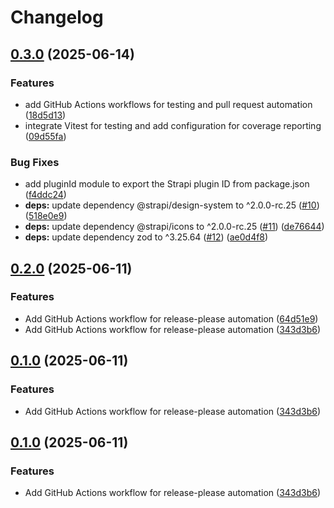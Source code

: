 # Changelog

## [0.3.0](https://github.com/ChristopheCVB/strapi-plugin-qr-code/compare/v0.2.0...v0.3.0) (2025-06-14)


### Features

* add GitHub Actions workflows for testing and pull request automation ([18d5d13](https://github.com/ChristopheCVB/strapi-plugin-qr-code/commit/18d5d1330f67dcc68f87586fbdac4357a221878e))
* integrate Vitest for testing and add configuration for coverage reporting ([09d55fa](https://github.com/ChristopheCVB/strapi-plugin-qr-code/commit/09d55fa1eb7de786ef7ff468c0faa31354af75a0))


### Bug Fixes

* add pluginId module to export the Strapi plugin ID from package.json ([f4ddc24](https://github.com/ChristopheCVB/strapi-plugin-qr-code/commit/f4ddc24c3f72dec7592930647d546e1e1df87a8b))
* **deps:** update dependency @strapi/design-system to ^2.0.0-rc.25 ([#10](https://github.com/ChristopheCVB/strapi-plugin-qr-code/issues/10)) ([518e0e9](https://github.com/ChristopheCVB/strapi-plugin-qr-code/commit/518e0e954b858bdd199125366a4de138d4257920))
* **deps:** update dependency @strapi/icons to ^2.0.0-rc.25 ([#11](https://github.com/ChristopheCVB/strapi-plugin-qr-code/issues/11)) ([de76644](https://github.com/ChristopheCVB/strapi-plugin-qr-code/commit/de76644ad53b9a7c38e584057b5b1cc0bc318a85))
* **deps:** update dependency zod to ^3.25.64 ([#12](https://github.com/ChristopheCVB/strapi-plugin-qr-code/issues/12)) ([ae0d4f8](https://github.com/ChristopheCVB/strapi-plugin-qr-code/commit/ae0d4f84db73ac6fc0773f8c5e6b70b1f58befc2))

## [0.2.0](https://github.com/ChristopheCVB/strapi-plugin-qr-code/compare/v0.1.0...v0.2.0) (2025-06-11)


### Features

* Add GitHub Actions workflow for release-please automation ([64d51e9](https://github.com/ChristopheCVB/strapi-plugin-qr-code/commit/64d51e95b9067af94347c2eba5aa50a927b92663))
* Add GitHub Actions workflow for release-please automation ([343d3b6](https://github.com/ChristopheCVB/strapi-plugin-qr-code/commit/343d3b6977572f83edb429cbb4967570c3ae13bd))

## [0.1.0](https://github.com/ChristopheCVB/strapi-plugin-qr-code/compare/0.0.1...v0.1.0) (2025-06-11)


### Features

* Add GitHub Actions workflow for release-please automation ([343d3b6](https://github.com/ChristopheCVB/strapi-plugin-qr-code/commit/343d3b6977572f83edb429cbb4967570c3ae13bd))

## [0.1.0](https://github.com/ChristopheCVB/strapi-plugin-qr-code/compare/0.0.1...v0.1.0) (2025-06-11)


### Features

* Add GitHub Actions workflow for release-please automation ([343d3b6](https://github.com/ChristopheCVB/strapi-plugin-qr-code/commit/343d3b6977572f83edb429cbb4967570c3ae13bd))
